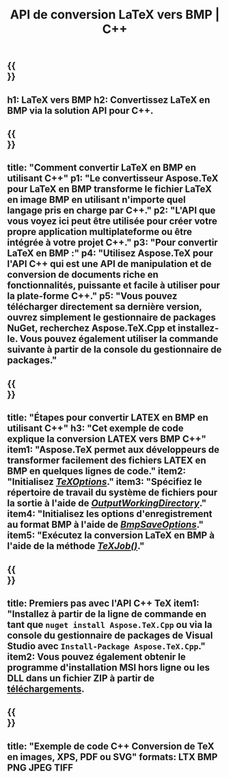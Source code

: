 ﻿---
translation: true
template: /_templates/_conversion-child-cpp.md
title: API de conversion LaTeX vers BMP | C++
description: Fonctionnalité de conversion LaTeX vers BMP. Intégrez cette bibliothèque C++ sur site dans votre projet ou utilisez des applications multiplateformes pour convertir LaTeX en BMP.
keywords: latex vers bmp api cpp, latex2bmp intègre c++
url: /cpp/conversion/latex-to-bmp/
family: tex
platformtag: cpp
feature: conversion
informat: LATEX
outformat: BMP
otherformats: PNG JPEG TIFF PDF SVG XPS
---

{{<section banner>}}
---
h1: LaTeX vers BMP
h2: Convertissez LaTeX en BMP via la solution API pour C++.
---

{{<section overview>}}
---
title: "Comment convertir LaTeX en BMP en utilisant C++"
p1: "Le convertisseur Aspose.TeX pour LaTeX en BMP transforme le fichier LaTeX en image BMP en utilisant n'importe quel langage pris en charge par C++."
p2: "L'API que vous voyez ici peut être utilisée pour créer votre propre application multiplateforme ou être intégrée à votre projet C++."
p3: "Pour convertir LaTeX en BMP :"
p4: "Utilisez Aspose.TeX pour l'API C++ qui est une API de manipulation et de conversion de documents riche en fonctionnalités, puissante et facile à utiliser pour la plate-forme C++."
p5: "Vous pouvez télécharger directement sa dernière version, ouvrez simplement le gestionnaire de packages NuGet, recherchez Aspose.TeX.Cpp et installez-le. Vous pouvez également utiliser la commande suivante à partir de la console du gestionnaire de packages."
---

{{<section feature1>}}
---
title: "Étapes pour convertir LATEX en BMP en utilisant C++"
h3: "Cet exemple de code explique la conversion LATEX vers BMP C++"
item1: "Aspose.TeX permet aux développeurs de transformer facilement des fichiers LATEX en BMP en quelques lignes de code."
item2: "Initialisez [*TeXOptions*](https://reference.aspose.com/tex/cpp/class/aspose.te_x.te_x_options)."
item3: "Spécifiez le répertoire de travail du système de fichiers pour la sortie à l'aide de [*OutputWorkingDirectory*](https://reference.aspose.com/tex/cpp/class/aspose.te_x.te_x_options#aa4f4ea6dab7db5ba1b40800495f16f63)."
item4: "Initialisez les options d'enregistrement au format BMP à l'aide de [*BmpSaveOptions*](https://reference.aspose.com/tex/cpp/class/aspose.te_x.presentation.image.bmp_save_options)."
item5: "Exécutez la conversion LaTeX en BMP à l'aide de la méthode [*TeXJob()*](https://reference.aspose.com/tex/cpp/class/aspose.te_x.te_x_job)."
---

{{<section feature2>}}
---
title: Premiers pas avec l'API C++ TeX
item1: "Installez à partir de la ligne de commande en tant que ```nuget install Aspose.TeX.Cpp``` ou via la console du gestionnaire de packages de Visual Studio avec ```Install-Package Aspose.TeX.Cpp```."
item2: Vous pouvez également obtenir le programme d'installation MSI hors ligne ou les DLL dans un fichier ZIP à partir de [téléchargements](https://releases.aspose.com/tex/cpp).
---

{{<section widget>}}
---
title: "Exemple de code C++ Conversion de TeX en images, XPS, PDF ou SVG"
formats: LTX BMP PNG JPEG TIFF
---


